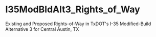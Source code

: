 # I35ModBldAlt3_Rights_of_Way
Existing and Proposed Rights-of-Way in TxDOT's I-35 Modified-Build Alternative 3 for Central Austin, TX
